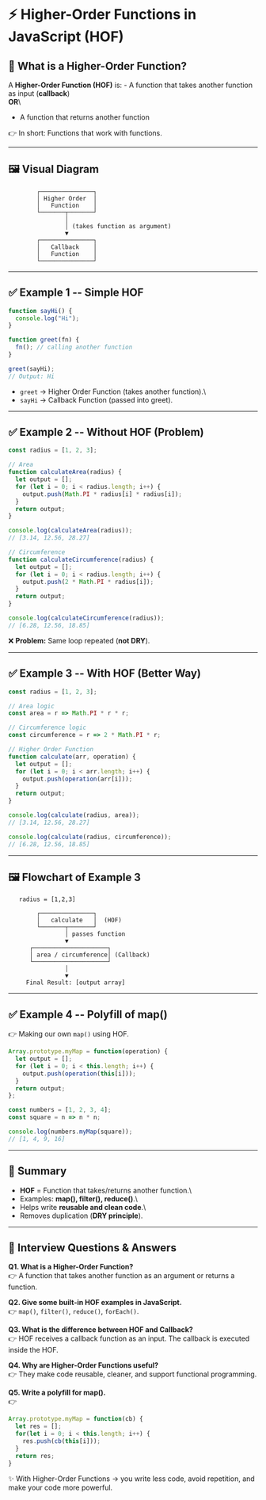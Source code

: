 # ⚡ Higher-Order Functions in JavaScript (HOF)

## 📌 What is a Higher-Order Function?

A **Higher-Order Function (HOF)** is: - A function that takes another
function as input (**callback**)\
**OR**\
- A function that returns another function

👉 In short: Functions that work with functions.

------------------------------------------------------------------------

## 🖼️ Visual Diagram

            ┌───────────────┐
            │ Higher Order  │
            │   Function    │
            └───────┬───────┘
                    │
                    │ (takes function as argument)
                    ▼
            ┌───────────────┐
            │   Callback    │
            │   Function    │
            └───────────────┘

------------------------------------------------------------------------

## ✅ Example 1 -- Simple HOF

``` js
function sayHi() {
  console.log("Hi");
}

function greet(fn) {
  fn(); // calling another function
}

greet(sayHi); 
// Output: Hi
```

-   `greet` → Higher Order Function (takes another function).\
-   `sayHi` → Callback Function (passed into greet).

------------------------------------------------------------------------

## ✅ Example 2 -- Without HOF (Problem)

``` js
const radius = [1, 2, 3];

// Area
function calculateArea(radius) {
  let output = [];
  for (let i = 0; i < radius.length; i++) {
    output.push(Math.PI * radius[i] * radius[i]);
  }
  return output;
}

console.log(calculateArea(radius)); 
// [3.14, 12.56, 28.27]

// Circumference
function calculateCircumference(radius) {
  let output = [];
  for (let i = 0; i < radius.length; i++) {
    output.push(2 * Math.PI * radius[i]);
  }
  return output;
}

console.log(calculateCircumference(radius)); 
// [6.28, 12.56, 18.85]
```

❌ **Problem:** Same loop repeated (**not DRY**).

------------------------------------------------------------------------

## ✅ Example 3 -- With HOF (Better Way)

``` js
const radius = [1, 2, 3];

// Area logic
const area = r => Math.PI * r * r;

// Circumference logic
const circumference = r => 2 * Math.PI * r;

// Higher Order Function
function calculate(arr, operation) {
  let output = [];
  for (let i = 0; i < arr.length; i++) {
    output.push(operation(arr[i]));
  }
  return output;
}

console.log(calculate(radius, area));         
// [3.14, 12.56, 28.27]

console.log(calculate(radius, circumference)); 
// [6.28, 12.56, 18.85]
```

------------------------------------------------------------------------

## 🖼️ Flowchart of Example 3

       radius = [1,2,3]

            ┌───────────────┐
            │   calculate   │  (HOF)
            └───────┬───────┘
                    │ passes function
                    ▼
          ┌─────────────────────┐
          │ area / circumference│ (Callback)
          └─────────────────────┘
                    │
                    ▼
         Final Result: [output array]

------------------------------------------------------------------------

## ✅ Example 4 -- Polyfill of map()

👉 Making our own `map()` using HOF.

``` js
Array.prototype.myMap = function(operation) {
  let output = [];
  for (let i = 0; i < this.length; i++) {
    output.push(operation(this[i]));
  }
  return output;
};

const numbers = [1, 2, 3, 4];
const square = n => n * n;

console.log(numbers.myMap(square));
// [1, 4, 9, 16]
```

------------------------------------------------------------------------

## 📌 Summary

-   **HOF** = Function that takes/returns another function.\
-   Examples: **map(), filter(), reduce()**.\
-   Helps write **reusable and clean code**.\
-   Removes duplication (**DRY principle**).

------------------------------------------------------------------------

## 🎯 Interview Questions & Answers

**Q1. What is a Higher-Order Function?**\
👉 A function that takes another function as an argument or returns a
function.

**Q2. Give some built-in HOF examples in JavaScript.**\
👉 `map()`, `filter()`, `reduce()`, `forEach()`.

**Q3. What is the difference between HOF and Callback?**\
👉 HOF receives a callback function as an input. The callback is
executed inside the HOF.

**Q4. Why are Higher-Order Functions useful?**\
👉 They make code reusable, cleaner, and support functional programming.

**Q5. Write a polyfill for map().**\
👉

``` js
Array.prototype.myMap = function(cb) { 
  let res = []; 
  for(let i = 0; i < this.length; i++) { 
    res.push(cb(this[i])); 
  } 
  return res; 
}
```

✨ With Higher-Order Functions → you write less code, avoid repetition,
and make your code more powerful.
